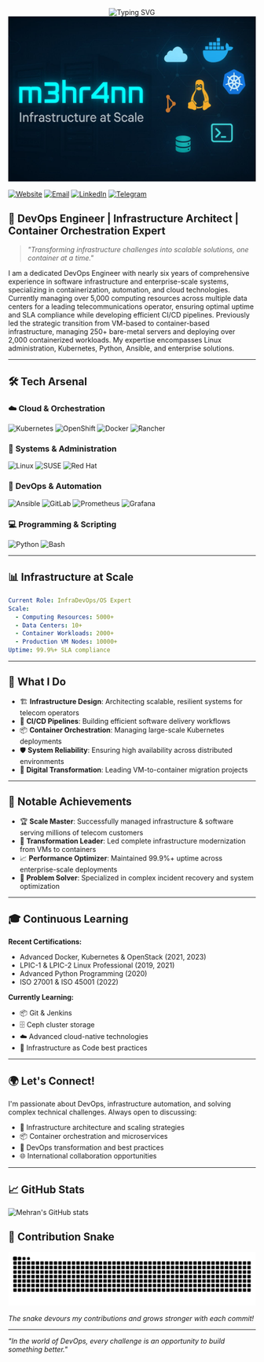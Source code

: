 <div align="center">
  <img src="https://readme-typing-svg.herokuapp.com?font=Fira+Code&size=32&duration=2800&pause=2000&color=A9FEF7&center=true&vCenter=true&width=940&lines=Hey!+I'm+Mehran+Naderizadeh;DevOps+Engineer+%7C+Infrastructure+Expert;+6%2B+Years+in+the+business" alt="Typing SVG" />
</div>

<div align="center">
  <img src="https://raw.githubusercontent.com/m3hr4nn/m3hr4nn/main/header-image.jpg" alt="Header"/>
</div>


[![Website](https://img.shields.io/badge/Website-m3hr4n.com-blue?style=flat-square&logo=google-chrome)](https://m3hr4n.com)
[![Email](https://img.shields.io/badge/Email-mehran.n1995@gmail.com-red?style=flat-square&logo=gmail)](mailto:mehran.n1995@gmail.com)
[![LinkedIn](https://img.shields.io/badge/LinkedIn-Mehran%20Naderizadeh-0077B5?style=flat-square&logo=linkedin)](https://linkedin.com/in/m3hr4nn)
[![Telegram](https://img.shields.io/badge/Telegram-@m3hr4nn-2CA5E0?style=flat-square&logo=telegram)](https://t.me/m3hr4nn)

## 🚀 DevOps Engineer | Infrastructure Architect | Container Orchestration Expert

> *"Transforming infrastructure challenges into scalable solutions, one container at a time."*

I am a dedicated DevOps Engineer with nearly six years of comprehensive experience in software infrastructure and enterprise-scale systems, specializing in containerization, automation, and cloud technologies. Currently managing over 5,000 computing resources across multiple data centers for a leading telecommunications operator, ensuring optimal uptime and SLA compliance while developing efficient CI/CD pipelines. Previously led the strategic transition from VM-based to container-based infrastructure, managing 250+ bare-metal servers and deploying over 2,000 containerized workloads. My expertise encompasses Linux administration, Kubernetes, Python, Ansible, and enterprise solutions.

---

## 🛠️ Tech Arsenal

### ☁️ **Cloud & Orchestration**
![Kubernetes](https://img.shields.io/badge/Kubernetes-326CE5?style=for-the-badge&logo=kubernetes&logoColor=white)
![OpenShift](https://img.shields.io/badge/OpenShift-EE0000?style=for-the-badge&logo=red-hat-open-shift&logoColor=white)
![Docker](https://img.shields.io/badge/Docker-2496ED?style=for-the-badge&logo=docker&logoColor=white)
![Rancher](https://img.shields.io/badge/Rancher-0075A8?style=for-the-badge&logo=rancher&logoColor=white)

### 🐧 **Systems & Administration**
![Linux](https://img.shields.io/badge/Linux-FCC624?style=for-the-badge&logo=linux&logoColor=black)
![SUSE](https://img.shields.io/badge/SUSE-0C322C?style=for-the-badge&logo=suse&logoColor=white)
![Red Hat](https://img.shields.io/badge/Red%20Hat-EE0000?style=for-the-badge&logo=redhat&logoColor=white)

### 🔧 **DevOps & Automation**
![Ansible](https://img.shields.io/badge/Ansible-EE0000?style=for-the-badge&logo=ansible&logoColor=white)
![GitLab](https://img.shields.io/badge/GitLab-FC6D26?style=for-the-badge&logo=gitlab&logoColor=white)
![Prometheus](https://img.shields.io/badge/Prometheus-E6522C?style=for-the-badge&logo=prometheus&logoColor=white)
![Grafana](https://img.shields.io/badge/Grafana-F46800?style=for-the-badge&logo=grafana&logoColor=white)

### 💻 **Programming & Scripting**
![Python](https://img.shields.io/badge/Python-3776AB?style=for-the-badge&logo=python&logoColor=white)
![Bash](https://img.shields.io/badge/Bash-4EAA25?style=for-the-badge&logo=gnu-bash&logoColor=white)

---

## 📊 Infrastructure at Scale

```yaml
Current Role: InfraDevOps/OS Expert
Scale:
  - Computing Resources: 5000+
  - Data Centers: 10+
  - Container Workloads: 2000+
  - Production VM Nodes: 10000+
Uptime: 99.9%+ SLA compliance
```

---

## 🎯 What I Do

- 🏗️ **Infrastructure Design**: Architecting scalable, resilient systems for telecom operators
- 🔄 **CI/CD Pipelines**: Building efficient software delivery workflows
- 📦 **Container Orchestration**: Managing large-scale Kubernetes deployments
- 🛡️ **System Reliability**: Ensuring high availability across distributed environments
- 🚀 **Digital Transformation**: Leading VM-to-container migration projects

---

## 🌟 Notable Achievements

- 🏆 **Scale Master**: Successfully managed infrastructure & software serving millions of telecom customers
- 🚀 **Transformation Leader**: Led complete infrastructure modernization from VMs to containers
- 📈 **Performance Optimizer**: Maintained 99.9%+ uptime across enterprise-scale deployments
- 🔧 **Problem Solver**: Specialized in complex incident recovery and system optimization

---

## 🎓 Continuous Learning

**Recent Certifications:**
- Advanced Docker, Kubernetes & OpenStack (2021, 2023)
- LPIC-1 & LPIC-2 Linux Professional (2019, 2021)
- Advanced Python Programming (2020)
- ISO 27001 & ISO 45001 (2022)

**Currently Learning:**
- 📦 Git & Jenkins
- 🗄️ Ceph cluster storage
- ☁️ Advanced cloud-native technologies
- 🤖 Infrastructure as Code best practices


---

## 🌍 Let's Connect!

I'm passionate about DevOps, infrastructure automation, and solving complex technical challenges. Always open to discussing:

- 🔧 Infrastructure architecture and scaling strategies
- 📦 Container orchestration and microservices
- 🚀 DevOps transformation and best practices
- 🌐 International collaboration opportunities

---

## 📈 GitHub Stats

![Mehran's GitHub stats](https://github-readme-stats.vercel.app/api?username=m3hr4nn&show_icons=true&theme=radical)


## 🐍 Contribution Snake

![Snake animation](https://raw.githubusercontent.com/m3hr4nn/m3hr4nn/output/github-contribution-grid-snake-dark.svg#gh-dark-mode-only)

*The snake devours my contributions and grows stronger with each commit!*

---

*"In the world of DevOps, every challenge is an opportunity to build something better."*

